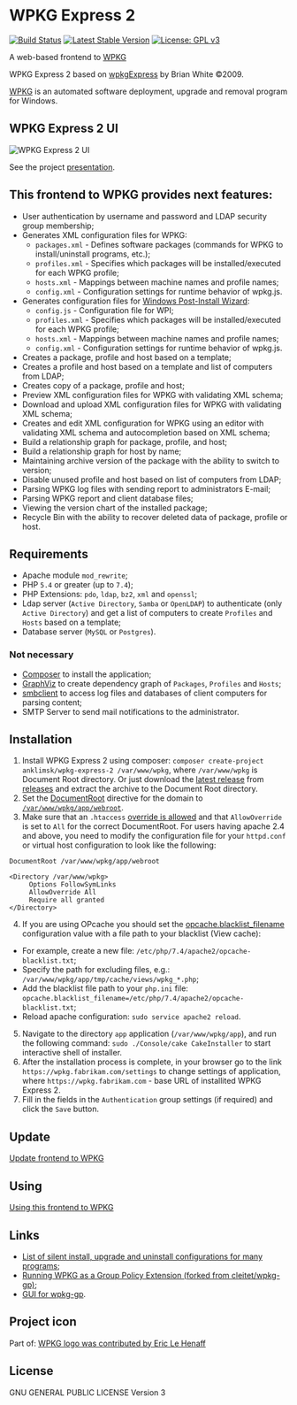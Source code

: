 # WPKG Express 2
[![Build Status](https://travis-ci.com/anklimsk/wpkg-express-2.svg?branch=master)](https://travis-ci.com/anklimsk/wpkg-express-2)
[![Latest Stable Version](https://poser.pugx.org/anklimsk/wpkg-express-2/v/stable)](https://packagist.org/packages/anklimsk/wpkg-express-2)
[![License: GPL v3](https://img.shields.io/badge/License-GPL%20v3-blue.svg)](https://www.gnu.org/licenses/gpl-3.0)

A web-based frontend to [WPKG](https://wpkg.org)

WPKG Express 2 based on [wpkgExpress](https://code.google.com/archive/p/wpkgexpress)
by Brian White &copy;2009.

[WPKG](https://wpkg.org/WPKG_overview) is an automated software deployment, upgrade and removal program for Windows.

## WPKG Express 2 UI

![WPKG Express 2 UI](https://anklimsk.github.io/wpkg-express-2/img/slideshow.gif)

See the project [presentation](https://anklimsk.github.io/wpkg-express-2/presentation/).

## This frontend to WPKG provides next features:

- User authentication by username and password and LDAP security group membership;
- Generates XML configuration files for WPKG:
  * `packages.xml` - Defines software packages (commands for WPKG to 
    install/uninstall programs, etc.);
  * `profiles.xml` - Specifies which packages will be installed/executed
    for each WPKG profile;
  * `hosts.xml` - Mappings between machine names and profile names;
  * `config.xml` - Configuration settings for runtime behavior of wpkg.js.
- Generates configuration files for [Windows Post-Install Wizard](https://msfn.org/board/topic/158274-windows-post-install-wizard-main-thread):
  * `config.js` - Configuration file for WPI;
  * `profiles.xml` - Specifies which packages will be installed/executed
    for each WPKG profile;
  * `hosts.xml` - Mappings between machine names and profile names;
  * `config.xml` - Configuration settings for runtime behavior of wpkg.js.
- Creates a package, profile and host based on a template;
- Creates a profile and host based on a template and list of computers from LDAP;
- Creates copy of a package, profile and host;
- Preview XML configuration files for WPKG with validating XML schema;
- Download and upload XML configuration files for WPKG with validating XML schema;
- Creates and edit XML configuration for WPKG using an editor with validating XML schema and
  autocompletion based on XML schema;
- Build a relationship graph for package, profile, and host;
- Build a relationship graph for host by name;
- Maintaining archive version of the package with the ability to switch to version;
- Disable unused profile and host based on list of computers from LDAP;
- Parsing WPKG log files with sending report to administrators E-mail;
- Parsing WPKG report and client database files;
- Viewing the version chart of the installed package;
- Recycle Bin with the ability to recover deleted data of package, profile or host.

## Requirements

- Apache module `mod_rewrite`;
- PHP `5.4` or greater (up to `7.4`);
- PHP Extensions: `pdo`, `ldap`, `bz2`, `xml` and `openssl`;
- Ldap server (`Active Directory`, `Samba` or `OpenLDAP`) to authenticate
  (only `Active Directory`) and get a list of computers to create `Profiles` and `Hosts`
  based on a template;
- Database server (`MySQL` or `Postgres`).

### Not necessary

- [Composer](https://getcomposer.org/download/) to install the application;
- [GraphViz](https://www.graphviz.org) to create dependency graph of `Packages`, `Profiles`
  and `Hosts`;
- [smbclient](https://www.samba.org/samba/docs/current/man-html/smbclient.1.html) to access
  log files and databases of client computers for parsing content;
- SMTP Server to send mail notifications to the administrator.

## Installation

1. Install WPKG Express 2 using composer:
  `composer create-project anklimsk/wpkg-express-2 /var/www/wpkg`,
  where `/var/www/wpkg` is Document Root directory.
  Or just download the [latest release](https://github.com/anklimsk/wpkg-express-2/releases/latest)
  from [releases](https://github.com/anklimsk/wpkg-express-2/releases) and extract
  the archive to the Document Root directory.
2. Set the [DocumentRoot](https://httpd.apache.org/docs/trunk/mod/core.html#documentroot)
  directive for the domain to [`/var/www/wpkg/app/webroot`](https://book.cakephp.org/2/en/installation.html#production).
3. Make sure that an `.htaccess` [override is allowed](https://book.cakephp.org/2/en/installation/url-rewriting.html#apache-and-mod-rewrite-and-htaccess)
  and that `AllowOverride` is set to `All` for the correct DocumentRoot. For users having apache
  2.4 and above, you need to modify the configuration file for your `httpd.conf`
  or virtual host configuration to look like the following:
  ```text
  DocumentRoot /var/www/wpkg/app/webroot
  
  <Directory /var/www/wpkg>
       Options FollowSymLinks
       AllowOverride All
       Require all granted
  </Directory>
  ```
4. If you are using OPcache you should set the [opcache.blacklist_filename](https://www.php.net/manual/en/opcache.configuration.php#ini.opcache.blacklist-filename)
  configuration value with a file path to your blacklist (View cache):
  - For example, create a new file:
    `/etc/php/7.4/apache2/opcache-blacklist.txt`;
  - Specify the path for excluding files, e.g.: `/var/www/wpkg/app/tmp/cache/views/wpkg_*.php`;
  - Add the blacklist file path to your `php.ini` file:
    `opcache.blacklist_filename=/etc/php/7.4/apache2/opcache-blacklist.txt`;
  - Reload apache configuration: `sudo service apache2 reload`.
5. Navigate to the directory `app` application (`/var/www/wpkg/app`),
  and run the following command: `sudo ./Console/cake CakeInstaller`
  to start interactive shell of installer.
6. After the installation process is complete, in your browser go to the link
  `https://wpkg.fabrikam.com/settings` to change settings of application,
  where `https://wpkg.fabrikam.com` - base URL of installited WPKG Express 2.
7. Fill in the fields in the `Authentication` group settings (if required)
  and click the `Save` button.

## Update

[Update frontend to WPKG](update.md)

## Using

[Using this frontend to WPKG](using.md)

## Links

- [List of silent install, upgrade and uninstall configurations for many programs](https://wpkg.org/Category:Silent_Installers);
- [Running WPKG as a Group Policy Extension (forked from cleitet/wpkg-gp)](https://github.com/sonicnkt/wpkg-gp);
- [GUI for wpkg-gp](https://github.com/sonicnkt/wpkg-gp-client).

## Project icon

Part of: [WPKG logo was contributed by Eric Le Henaff](http://wpkg.org/wpkg.png)

## License

GNU GENERAL PUBLIC LICENSE Version 3
